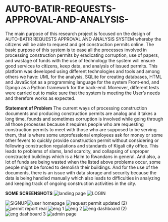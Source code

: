 # AUTO-BATIR-REQUESTS-APPROVAL-AND-ANALYSIS-
The main purpose of this research project is focused on the design of AUTO-BATIR REQUESTS APPROVAL AND ANALYSIS SYSTEM whereby the citizens will be able to request and get construction permits online. 
The basic purpose of this system is to ease all the processes involved in processing construction permits by eradicating corruption, use of papers, and wastage of funds with the use of technology the system will ensure good services to citizens, keep data, and analysis of issued permits.
This platform was developed using different technologies and tools and among others we have: 
UML for the analysis, SQLite for creating databases, HTML and JavaScript as a programming language for the system Front-end, and Django as a Python framework for the back-end.
Moreover, different tests were carried out to make sure that the system is meeting the User’s needs and therefore works as expected.

**Statement of Problem**
The current ways of processing construction documents and producing construction permits are analog and it takes a long time, founds and sometimes corruption is involved while going through all those processes because it requires people who are requesting construction permits to meet with those who are supposed to be serving them, that is where some unprofessional employees ask for money or some other fevers to quickly provide construction permit without considering or following construction regulations and standards of Kigali city office. This leads to problems of slams, land scarcity, and collapsing of unproper constructed buildings which is a Halm to Rwandans in general.  And also, a lot of funds are being wasted when the listed above problems occur, some people might be forced to demolish their buildings.
And for the use of the documents, there is an issue with data storage and security because the data is being handled manually which also leads to difficulties in analyzing and keeping track of ongoing construction activities in the city. 

**SOME SCREENSHOTS**
![landing page](https://user-images.githubusercontent.com/65288198/203272444-9cba3d8d-8de3-4244-af36-15707d8a3104.jpeg)
![LOGIN](https://user-images.githubusercontent.com/65288198/203272582-a0d70a5f-44b8-4d7e-97c6-0d928ea45806.jpeg)

![SIGNUP](https://user-images.githubusercontent.com/65288198/203272603-0c8277ed-ca66-4422-aa6d-20a392ea1601.jpeg)![user homepage](https://user-images.githubusercontent.com/65288198/203272648-72176c70-d919-49c4-af0b-4de9dd813d5f.jpeg)
![request permit updated (2)](https://user-images.githubusercontent.com/65288198/203272693-ab9b4a98-480d-4ee5-b00a-a8c11d06e5d9.jpeg)
![permit report real](https://user-images.githubusercontent.com/65288198/203272733-878604fd-6ef1-48d0-bc47-8df71396e63b.jpeg)
![eng 1](https://user-images.githubusercontent.com/65288198/203272840-0f2cf8f5-58e6-41ca-823d-42f227bf8ef8.jpeg)
![eng 2](https://user-images.githubusercontent.com/65288198/203272853-6945ed24-ec5e-49e8-b3f1-552029ab9d52.jpeg)
![eng dashboard (2)](https://user-images.githubusercontent.com/65288198/203272865-f9d05021-c4aa-49a4-b568-e44f424f2199.jpeg)![eng dashboard 3](https://user-images.githubusercontent.com/65288198/203272890-e9534cfa-b94d-484b-9f3b-d7ad317baa38.jpeg)
![admin page](https://user-images.githubusercontent.com/65288198/203272952-80b600a4-0026-49c0-8e98-8ae486529fd0.jpeg)


